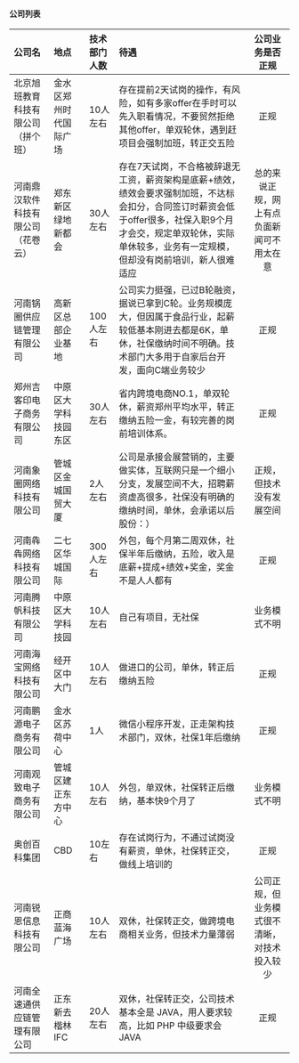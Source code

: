 #### 公司列表

| 公司名                             | 地点                   | 技术部门人数 | 待遇                                                         |               公司业务是否正规               |
| :--------------------------------- | :--------------------- | :----------- | :----------------------------------------------------------- | :------------------------------------------: |
| 北京旭班教育科技有限公司（拼个班） | 金水区郑州时代国际广场 | 10人左右     | 存在提前2天试岗的操作，有风险，如有多家offer在手时可以先入职看情况，不要贸然拒绝其他offer，单双轮休，遇到赶项目会强制加班，转正交五险 |                     正规                     |
| 河南鼎汉软件科技有限公司（花卷云） | 郑东新区绿地新都会     | 30人左右     | 存在7天试岗，不合格被辞退无工资，薪资架构是底薪+绩效，绩效会要求强制加班，不达标会扣分，合同签订时薪资会低于offer很多，社保入职9个月才会交，规定单双轮休，实际单休较多，业务有一定规模，但却没有岗前培训，新人很难适应 |  总的来说正规，网上有点负面新闻可不用太在意  |
| 河南锅圈供应链管理有限公司         | 高新区总部企业基地     | 100人左右    | 公司实力挺强，已过B轮融资，据说已拿到C轮。业务规模庞大，但因属于食品行业，起薪较低基本刚进去都是6K，单休，社保缴纳时间不明确。技术部门大多用于自家后台开发，面向C端业务较少 |                     正规                     |
| 郑州吉客印电子商务有限公司         | 中原区大学科技园东区   | 30人左右     | 省内跨境电商NO.1，单双轮休，薪资郑州平均水平，转正缴纳五险一金，有较完善的岗前培训体系。 |                     正规                     |
| 河南象圈网络科技有限公司           | 管城区金城国贸大厦     | 2人左右      | 公司是承接会展营销的，主要做实体，互联网只是一个细小分支，发展空间不大，招聘薪资虚高很多，社保没有明确的缴纳时间，单休，会承诺以后股份：） |           正规，但技术没有发展空间           |
| 河南犇犇网络科技有限公司           | 二七区华城国际         | 300人左右    | 外包，每个月第二周双休，社保半年后缴纳，五险，收入是底薪+提成+绩效+奖金，奖金不是人人都有 |                     正规                     |
| 河南腾帆科技有限公司               | 中原区大学科技园       | 10人左右     | 自己有项目，无社保                                           |                 业务模式不明                 |
| 河南海宝网络科技有限公司           | 经开区中大门           | 10人左右     | 做进口的公司，单休，转正后缴纳五险                           |                     正规                     |
| 河南鹏源电子商务有限公司           | 金水区苏荷中心         | 1人          | 微信小程序开发，正走架构技术部门，双休，社保1年后缴纳        |                     正规                     |
| 河南观致电子商务有限公司           | 管城区建正东方中心     | 10人左右     | 外包，单双休，社保转正后缴纳，基本快9个月了                  |                 业务模式不明                 |
| 奥创百科集团                       | CBD                    | 10左右       | 存在试岗行为，不通过试岗没有薪资，单休，社保转正交，做线上培训的 |                     正规                     |
| 河南锐恩信息科技有限公司           | 正商蓝海广场           | 10人左右     | 双休，社保转正交，做跨境电商相关业务，但技术力量薄弱         | 公司正规，但业务模式很不清晰，对技术投入较少 |
| 河南全速通供应链管理有限公司       | 正东新去楷林IFC        | 20人左右     | 双休，社保转正交，公司技术基本全是 JAVA，用人要求较高，比如 PHP 中级要求会 JAVA |                     正规                     |
